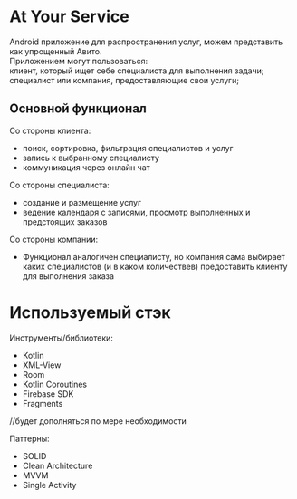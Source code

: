 # At Your Service
Android приложение для распространения услуг, можем представить как упрощенный Авито.  
Приложением могут пользоваться:  
клиент, который ищет себе специалиста для выполнения задачи;  
специалист или компания, предоставляющие свои услуги;  

Основной функционал 
-
Со стороны клиента:
- поиск, сортировка, фильтрация специалистов и услуг
- запись к выбранному специалисту
- коммуникация через онлайн чат
  
Со стороны специалиста:
- создание и размещение услуг
- ведение календаря с записями, просмотр выполненных и предстоящих заказов

Со стороны компании:
- Функционал аналогичен специалисту, но компания сама выбирает каких специалистов (и в каком количествев) предоставить клиенту для выполнения заказа

# Используемый стэк  
Инструменты/библиотеки: 

- Kotlin  
- XML-View  
- Room  
- Kotlin Coroutines  
- Firebase SDK  
- Fragments
  
//будет дополняться по мере необходимости

Паттерны:

- SOLID  
- Clean Architecture  
- MVVM  
- Single Activity
